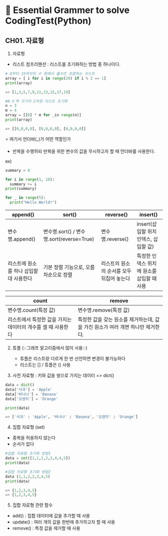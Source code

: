 # 👻 Essential Grammer to solve CodingTest(Python)

## CH01. 자료형

1. 자료형
   
-  리스트 컴프리헨션 : 리스트를 초기화하는 방법 중 하나이다.
  
```py
# 0부터 19까지의 수 중에서 홀수만 포함하는 리스트
array = [ i for i in range(20) if i % 2 == 1]
print(array)

=> [1,3,5,7,9,11,13,15,17,19]
```
```py
#N X M 크기의 2차원 리스트 초기화
n = 3
m = 4
array = [[0] * m for _in range(n)]
print(array)

=> [[0,0,0,0], [0,0,0,0], [0,0,0,0]]
```
⭐️ 여기서 언더바(_)가 어떤 역할인가 
- 반복을 수행하되 반복을 위한 변수의 값을 무시하고자 할 때 언더바를 사용한다.
  
ex) 
```py
summary = 0

for i in range(1, 10):
  summary += i
print(summary)
```
```py
for _ in range(5):
  print("Hello World!")
```
| append()  | sort() | reverse() | insert() |
| - | - | - | - |
| 변수명.append() | 변수명.sort() / 변수명.sort(reverse=True) | 변수명.reverse() | insert(삽입할 위치 인덱스, 삽입할 값) |
| 리스트에 원소를 하나 삽입할 대 사용한다 | 기본 정렬 기능으로, 오름차순으로 정렬  | 리스트의 원소의 순서를 모두 뒤집어 놓는다 | 특정한 인덱스 위치에 원소를 삽입할 때 사용 |

| count | remove | 
| - | - | 
| 변수명.count(특정 값) | 변수명.remove(특정 값)| 
| 리스트에서 특정한 값을 가지는 데이터의 개수를 셀 때 사용한다 | 특정한 값을 갖는 원소를 제거하는데, 값을 가진 원소가 여러 개면 하나만 제거한다. | 

2. 튜플 (💡그래프 알고리즘에서 많이 사용💡)
   
   - 튜플은 리스트랑 다르게 한 번 선언하면 변경이 불가능하다
   - 리스트는 [] / 튜플은 () 사용

3. 사전 자료형 : 키와 값을 쌍으로 가지는 데이터 => dict()

```py
data = dict()
data['사과'] = 'Apple'
data['바나나'] = 'Banana'
data['오렌지'] = 'Orange'

print(data)

=> ['사과' : 'Apple', '바나나' : 'Banana', '오렌지' : 'Orange']
```
4. 집합 자료형 (set)
   
- 중복을 허용하지 않는다 
- 순서가 없다
  
```py
#집합 자료형 초기화 방법1
data = set([1,1,1,2,3,4,4,5])
print(data)

#집합 자료형 초기화 방법2
data (1,1,2,2,3,4,5)
print(data)

=> {1,2,3,4,5}
=> {1,2,3,4,5}
```

5. 집합 자료형 관련 함수

- add() : 집합 데이터에 값을 추가할 때 사용
- update() : 여러 개의 값을 한번에 추가하고자 할 때 사용
- remove() : 특정 값을 제거할 때 사용 
